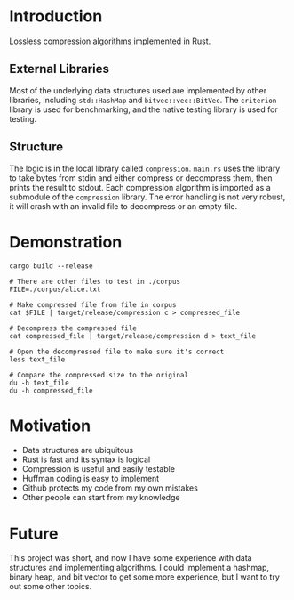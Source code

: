# Introduction
Lossless compression algorithms implemented in Rust. 
## External Libraries
Most of the underlying data structures used are implemented by other libraries, including `std::HashMap` and `bitvec::vec::BitVec`. The `criterion` library is used for benchmarking, and the native testing library is used for testing. 
## Structure 
The logic is in the local library called `compression`. `main.rs` uses the library to take bytes from stdin and either compress or decompress them, then prints the result to stdout. Each compression algorithm is imported as a submodule of the `compression` library. 
The error handling is not very robust, it will crash with an invalid file to decompress or an empty file. 

# Demonstration
```
cargo build --release

# There are other files to test in ./corpus
FILE=./corpus/alice.txt

# Make compressed file from file in corpus
cat $FILE | target/release/compression c > compressed_file

# Decompress the compressed file
cat compressed_file | target/release/compression d > text_file

# Open the decompressed file to make sure it's correct
less text_file

# Compare the compressed size to the original
du -h text_file
du -h compressed_file
```

# Motivation
- Data structures are ubiquitous 
- Rust is fast and its syntax is logical 
- Compression is useful and easily testable
- Huffman coding is easy to implement
- Github protects my code from my own mistakes
- Other people can start from my knowledge

# Future
This project was short, and now I have some experience with data structures and implementing algorithms. I could implement a hashmap, binary heap, and bit vector to get some more experience, but I want to try out some other topics.
